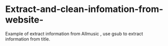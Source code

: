 # Extract-and-clean-infomation-from-website-
Example of extract  information from Allmusic ,  use gsub to extract information from title.
